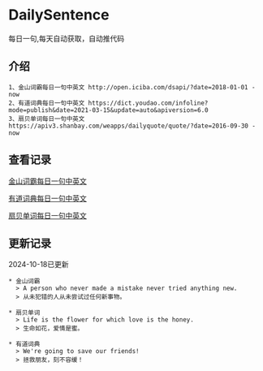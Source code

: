 # DailySentence

每日一句,每天自动获取，自动推代码

## 介绍

```
1、金山词霸每日一句中英文 http://open.iciba.com/dsapi/?date=2018-01-01 - now
2、有道词典每日一句中英文 https://dict.youdao.com/infoline?mode=publish&date=2021-03-15&update=auto&apiversion=6.0
3、扇贝单词每日一句中英文 https://apiv3.shanbay.com/weapps/dailyquote/quote/?date=2016-09-30 - now
```

## 查看记录

[金山词霸每日一句中英文](./data/iciba/)

[有道词典每日一句中英文](./data/youdao/)

[扇贝单词每日一句中英文](./data/shanbay/)

## 更新记录
2024-10-18已更新 
```
* 金山词霸
  > A person who never made a mistake never tried anything new.
  > 从未犯错的人从未尝试过任何新事物。

* 扇贝单词
  > Life is the flower for which love is the honey.
  > 生命如花，爱情是蜜。

* 有道词典
  > We're going to save our friends!
  > 拯救朋友，刻不容缓！

```
